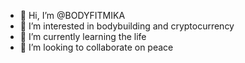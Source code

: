 - 👋 Hi, I’m @BODYFITMIKA
- 👀 I’m interested in bodybuilding and cryptocurrency
- 🌱 I’m currently learning the life
- 💞️ I’m looking to collaborate on peace

<!---
BODYFITMIKA/BODYFITMIKA is a ✨ special ✨ repository because its `README.md` (this file) appears on your GitHub profile.
You can click the Preview link to take a look at your changes.
--->
